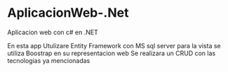 # AplicacionWeb-.Net
Aplicacion web con c# en .NET

En esta app Utulizare Entity Framework con MS sql server
para la vista se utiliza Boostrap en su representacion web
Se realizara un CRUD con las tecnologias ya mencionadas
